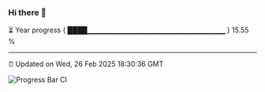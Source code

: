 ### Hi there 👋

⏳ Year progress { ████▁▁▁▁▁▁▁▁▁▁▁▁▁▁▁▁▁▁▁▁▁▁▁▁▁▁ } 15.55 %

---

⏰ Updated on Wed, 26 Feb 2025 18:30:36 GMT

![Progress Bar CI](https://github.com/ZhaoGui/ZhaoGui/workflows/Progress%20Bar%20CI/badge.svg)
